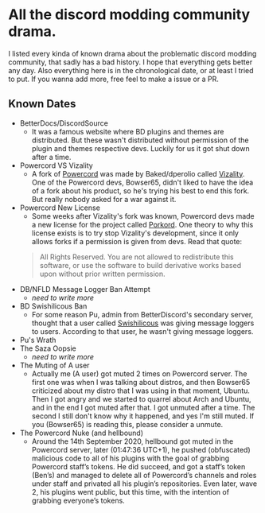 # All the discord modding community drama.
I listed every kinda of known drama about the problematic discord modding community, that sadly has a bad history.
I hope that everything gets better any day.
Also everything here is in the chronological date, or at least I tried to put.
If you wanna add more, free feel to make a issue or a PR.

## Known Dates

- BetterDocs/DiscordSource
  - It was a famous website where BD plugins and themes are distributed. But these wasn't distributed without permission of the plugin and themes respective devs. Luckily for us it got shut down after a time.
- Powercord VS Vizality
  - A fork of [Powercord](https://github.com/powercord-org) was made by Baked/dperolio called [Vizality](https://github.com/vizality). One of the Powercord devs, Bowser65, didn't liked to have the idea of a fork about his product, so he's trying his best to end this fork. But really nobody asked for a war against it.
- Powercord New License
  - Some weeks after Vizality's fork was known, Powercord devs made a new license for the project called [Porkord](https://github.com/powercord-org/powercord/blob/v2/LICENSE). One theory to why this license exists is to try stop Vizality's development, since it only allows forks if a permission is given from devs. Read that quote:
  > All Rights Reserved. You are not allowed to redistribute this software, or use
the software to build derivative works based upon without prior written permission.
- DB/NFLD Message Logger Ban Attempt
  - *need to write more*
- BD Swishilicous Ban
  - For some reason Pu, admin from BetterDiscord's secondary server, thought that a user called [Swishilicous](https://github.com/Swishilicous) was giving message loggers to users. According to that user, he wasn't giving message loggers.
- Pu's Wrath
- The Saza Oopsie
  - *need to write more*
- The Muting of A user
  - Actually me (A user) got muted 2 times on Powercord server. The first one was when I was talking about distros, and then Bowser65 criticized about my distro that I was using in that moment, Ubuntu. Then I got angry and we started to quarrel about Arch and Ubuntu, and in the end I got muted after that. I got unmuted after a time. The second I still don't know why it happened, and yes I'm still muted. If you (Bowser65) is reading this, please consider a unmute.
- The Powercord Nuke (and hellbound)
  - Around the 14th September 2020, hellbound got muted in the Powercord server, later (01:47:36 UTC+1), he pushed (obfuscated) malicious code to all of his plugins with the goal of grabbing Powercord staff’s tokens. He did succeed, and got a staff’s token (Ben’s) and managed to delete all of Powercord’s channels and roles under staff and privated all his plugin’s repositories. Even later, wave 2, his plugins went public, but this time, with the intention of grabbing everyone’s tokens.
